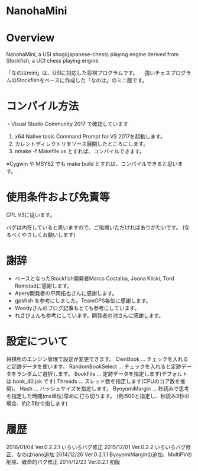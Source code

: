 NanohaMini
===

# Overview

NanohaMini, a USI shogi(japanese-chess) playing engine derived from Stockfish, a UCI chess playing engine.

「なのはmini」は、USIに対応した将棋プログラムです。
　強いチェスプログラムのStockfishをベースに作成した「なのは」のミニ版です。

# コンパイル方法
・Visual Studio Community 2017 で確認しています

  1. x64 Native tools Command Prompt for VS 2017を起動します。
  2. カレントディレクトリをソース展開したところにします。
  3. nmake -f Makefile.vs とすれば、コンパイルできます。

  ※Cygwin や MSYS2 でも make build とすれば、コンパイルできると思います。

# 使用条件および免責等
GPL V3に従います。

バグは内在していると思いますので、ご指摘いただければありがたいです。
 (なるべくやさしくお願いします)

# 謝辞
* ベースとなったStockfish開発者Marco Costalba, Joona Kiiski, Tord Romstadに感謝します。
* Apery開発者の平岡拓也さんに感謝します。
* gpsfish を参考にしました。TeamGPS各位に感謝します。
* Woodyさんのブログ記事もとても参考にしています。
* れさぴょんも参考にしています。開発者の池さんに感謝します。


# 設定について
将棋所のエンジン管理で設定が変更できます。
  OwnBook          … チェックを入れると定跡データを使います。
  RandomBookSelect … チェックを入れると定跡データをランダムに選択します。
  BookFile         … 定跡データを指定します(デフォルトは book_40.jsk です)
  Threads          … スレッド数を指定します(CPUのコア数を推奨)。
  Hash             … ハッシュサイズを指定します。
  ByoyomiMargin    … 秒読みで思考を指定した時間(ms単位)早めに打ち切ります。
                      (例:500と指定し、秒読み3秒の場合、約2.5秒で指します)

# 履歴
2016/01/04 Ver.0.2.2.1   いろいろバグ修正
2015/12/01 Ver.0.2.2     いろいろバグ修正、なのはnano追加
2014/12/26 Ver.0.2.1.1   ByoyomiMarginの追加、MultiPVの削除、致命的バグ修正
2014/12/23 Ver.0.2.1     初版

